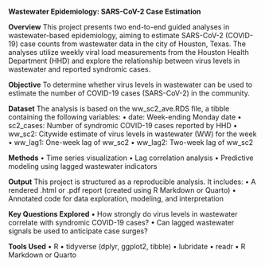 **Wastewater Epidemiology: SARS-CoV-2 Case Estimation**

**Overview**
This project presents two end-to-end guided analyses in wastewater-based epidemiology, aiming to estimate SARS-CoV-2 (COVID-19) case counts from wastewater data in the city of Houston, Texas. The analyses utilize weekly viral load measurements from the Houston Health Department (HHD) and explore the relationship between virus levels in wastewater and reported syndromic cases.

**Objective**
To determine whether virus levels in wastewater can be used to estimate the number of COVID-19 cases (SARS-CoV-2) in the community.

**Dataset**
The analysis is based on the ww_sc2_ave.RDS file, a tibble containing the following variables:
	•	date: Week-ending Monday date
	•	sc2_cases: Number of syndromic COVID-19 cases reported by HHD
	•	ww_sc2: Citywide estimate of virus levels in wastewater (WW) for the week
	•	ww_lag1: One-week lag of ww_sc2
	•	ww_lag2: Two-week lag of ww_sc2

**Methods**
	•	Time series visualization
	•	Lag correlation analysis
	•	Predictive modeling using lagged wastewater indicators

**Output**
This project is structured as a reproducible analysis. It includes:
	•	A rendered .html or .pdf report (created using R Markdown or Quarto)
	•	Annotated code for data exploration, modeling, and interpretation

**Key Questions Explored**
	•	How strongly do virus levels in wastewater correlate with syndromic COVID-19 cases?
	•	Can lagged wastewater signals be used to anticipate case surges?

**Tools Used**
	•	R
	•	tidyverse (dplyr, ggplot2, tibble)
	•	lubridate
	•	readr
	•	R Markdown or Quarto
